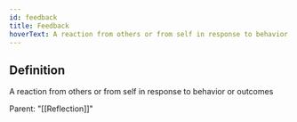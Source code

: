 ```yaml
---
id: feedback
title: Feedback
hoverText: A reaction from others or from self in response to behavior or outcomes
---
```

## Definition
A reaction from others or from self in response to behavior or outcomes

Parent: "[[Reflection]]"